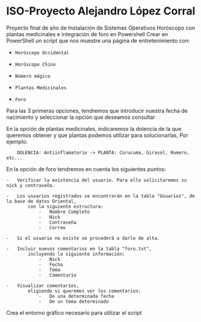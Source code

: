 # ISO-Proyecto Alejandro López Corral
Proyecto final de año de Instalación de Sistemas Operativos
Horóscopo con plantas medicinales e integración de foro en Powershell
Crear en PowerShell un script que nos muestre una página de entretenimiento con:
  -     Horóscopo Occidental
  -     Horóscopo Chino
  -     Número mágico
  -     Plantas Medicinales
  -     Foro
  
Para las 3 primeras opciones, tendremos que introducir nuestra fecha de nacimiento y 
    seleccionar la opción que deseamos consultar
 
En la opción de plantas medicinales, indicaremos la dolencia de la que queremos obtener y 
    que plantas podemos utilizar para solucionarlas, Por ejemplo:
    
        DOLENCIA: Antiinflamatorio -> PLANTA: Cúrucuma, Girasol, Romero, etc...
        
En la opción de foro tendremos en cuenta los siguientes puntos:

    -   Verificar la existencia del usuario. Para ello solicitaremos su nick y contraseña.
    
    -   Los usuarios registrados se encontrarán en la tabla "Usuarios", de la base de datos Oriental,
            con la siguiente estructura:                
                -   Nombre Completo
                -   Nick
                -   Contraseña
                -   Correo
                
    -   Si el usuario no existe se procederá a darle de alta.
    
    -   Incluir nuevos comentarios en la tabla "foro.txt", 
            incluyendo la siguiente información:
                -   Nick
                -   Fecha
                -   Tema
                -   Comentario
                
    -   Visualizar comentarios, 
            eligiendo si queremos ver los comentarios:
                -   De una determinada fecha
                -   De un tema determinado
                
Crea el entorno gráfico necesario para utilizar el script
